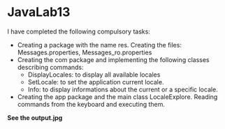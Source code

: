 # JavaLab13

I have completed the following compulsory tasks:<br>
- Creating a package with the name res. Creating the files: Messages.properties, Messages_ro.properties
- Creating the com package and implementing the following classes describing commands:
  - DisplayLocales: to display all available locales
  - SetLocale: to set the application current locale.
  - Info: to display informations about the current or a specific locale.
- Creating the app package and the main class LocaleExplore. Reading commands from the keyboard and executing them.<br>

**See the output.jpg**
